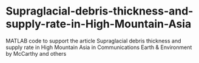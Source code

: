 # Supraglacial-debris-thickness-and-supply-rate-in-High-Mountain-Asia
MATLAB code to support the article Supraglacial debris thickness and supply rate in High Mountain Asia in Communications Earth &amp; Environment by McCarthy and others
